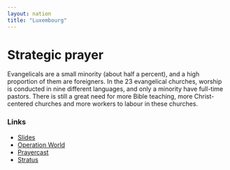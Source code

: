 ```yaml
---
layout: nation
title: "Luxembourg"
---
```


# Strategic prayer

Evangelicals are a small minority (about half a percent), and a high proportion of them are foreigners.
In the 23 evangelical churches, worship is conducted in nine different languages, and only a minority have full-time pastors. There is still a great need for more Bible teaching, more Christ-centered churches and more workers to labour in these churches.

### Links

- [Slides](http://kyk.kiekies.net/?src=https://ccwaterkloof.github.io/prayer/slides/luxembourg.md)
- [Operation World](https://operationworld.org/locations/luxembourg/)
- [Prayercast](https://prayercast.com/luxembourg.html)
- [Stratus](https://globe.stratus.earth/en/country-explorer/LUX)
